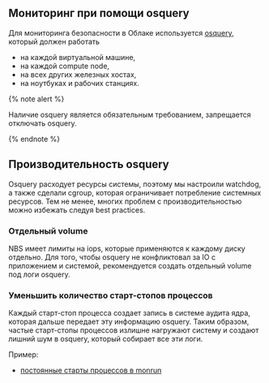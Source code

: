 ## Мониторинг при помощи osquery

Для мониторинга безопасности в Облаке используется [osquery](https://github.com/osquery/osquery), который должен работать

* на каждой виртуальной машине,
* на каждой compute node,
* на всех других железных хостах,
* на ноутбуках и рабочих станциях.

{% note alert %}

Наличие osquery является обязательным требованием, запрещается отключать osquery.

{% endnote %}

## Производительность osquery

Osquery расходует ресурсы системы, поэтому мы настроили watchdog, а также сделали cgroup, которая ограничивает потребление системных ресурсов. Тем не менее, многих проблем с производительностью можно избежать следуя best practices.

### Отдельный volume

NBS имеет лимиты на iops, которые применяются к каждому диску отдельно. Для того, чтобы osquery не конфликтовал за IO с приложением и системой, рекомендуется создать отдельный volume под логи osquery.

### Уменьшить количество старт-стопов процессов

Каждый старт-стоп процесса создает запись в системе аудита ядра, которая дальше передает эту информацию osquery. Таким образом, частые старт-стопы процессов излишне нагружают систему и создают лишний шум в osquery, который собирает все эти логи.

Пример:

* [постоянные старты процессов в monrun](https://bb.yandex-team.ru/projects/CLOUD/repos/ycinfra-packages/browse/yc-hw-watcher-hooks/files/ycinfra.py#1054
)
